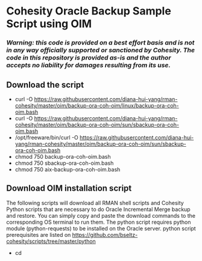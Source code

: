 # Cohesity Oracle Backup Sample Script using OIM

### ***Warning: this code is provided on a best effort basis and is not in any way officially supported or sanctioned by Cohesity. The code in this repository is provided as-is and the author accepts no liability for damages resulting from its use.***

## Download the script

- curl -O https://raw.githubusercontent.com/diana-hui-yang/rman-cohesity/master/oim/backup-ora-coh-oim/linux/backup-ora-coh-oim.bash
- curl -O https://raw.githubusercontent.com/diana-hui-yang/rman-cohesity/master/oim/backup-ora-coh-oim/sun/sbackup-ora-coh-oim.bash
- /opt/freeware/bin/curl -O https://raw.githubusercontent.com/diana-hui-yang/rman-cohesity/master/oim/backup-ora-coh-oim/sun/sbackup-ora-coh-oim.bash
- chmod 750 backup-ora-coh-oim.bash
- chmod 750 sbackup-ora-coh-oim.bash
- chmod 750 aix-backup-ora-coh-oim.bash

## Download OIM installation script
The following scripts will download all RMAN shell scripts and Cohesity Python scripts that are necessary to do Oracle Incremental Merge backup and restore. You can simply copy and paste the download commands to the corresponding OS terminal to run them. The python script requires python module (python-requests) to be installed on the Oracle server. python script prerequisites are listed on https://github.com/bseltz-cohesity/scripts/tree/master/python

- cd <script directory>
- curl -O https://raw.githubusercontent.com/diana-hui-yang/rman-cohesity/master/oim/linux-oim-download.bash
- chmod 750 linux-oim-download.bash
- curl -O https://raw.githubusercontent.com/diana-hui-yang/rman-cohesity/master/oim/sun-oim-download.bash
- chmod 750 sun-oim-download.bash
- /opt/freeware/bin/curl -O https://raw.githubusercontent.com/diana-hui-yang/rman-cohesity/master/oim/aix-oim-download.bash
- chmod 750 aix-oim-download.bash
